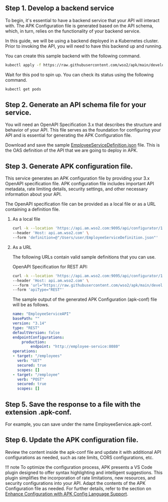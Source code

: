## Step 1. Develop a backend service
   
To begin, it's essential to have a backend service that your API will interact with. The APK Configuration file is generated based on the API schema, which, in turn, relies on the functionality of your backend service. 

In this guide, we will be using a backend deployed in a Kubernetes cluster. Prior to invoking the API, you will need to have this backend up and running.

You can create this sample backend with the following command.

``` bash
kubectl apply -f https://raw.githubusercontent.com/wso2/apk/main/developer/tryout/samples/qsg-sample-backend.yaml
```

Wait for this pod to spin up. You can check its status using the following command.

``` bash
kubectl get pods
```

## Step 2. Generate an API schema file for your service. 

You will need an OpenAPI Specification 3.x that describes the structure and behavior of your API. This file serves as the foundation for configuring your API and is essential for generating the APK Configuration file.

Download and save the sample [EmployeeServiceDefinition.json](https://raw.githubusercontent.com/wso2/apk/main/developer/tryout/samples/definitions/EmployeeServiceDefinition.json) file. This is the OAS definition of the API that we are going to deploy in APK.

## Step 3. Generate APK configuration file.
    
This service generates an APK configuration file by providing your 3.x OpenAPI specification file. APK configuration file includes important API metadata, rate limiting details, security settings, and other necessary information about your API.

The OpenAPI specification file can be provided as a local file or as a URL containing a definition file.

1. As a local file

    ```bash
    curl -k --location 'https://api.am.wso2.com:9095/api/configurator/1.3.0/apis/generate-configuration' \
    --header 'Host: api.am.wso2.com' \
    --form 'definition=@"/Users/user/EmployeeServiceDefinition.json"'
    ```

2. As a URL

    The following URLs contain valid sample definitions that you can use.

    OpenAPI Specification for REST API:

    ```bash
    curl -k --location 'https://api.am.wso2.com:9095/api/configurator/1.3.0/apis/generate-configuration' \
    --header 'Host: api.am.wso2.com' \
    ---form 'url="https://raw.githubusercontent.com/wso2/apk/main/developer/tryout/samples/definitions/EmployeeServiceDefinition.json"' \
    --form 'apiType="REST"'
    ```

    The sample output of the generated APK Configuration (apk-conf) file will be as follows.

    ```yaml
    name: "EmployeeServiceAPI"
    basePath: ""
    version: "3.14"
    type: "REST"
    defaultVersion: false
    endpointConfigurations:
        production:
            endpoint: "http://employee-service:8080"
    operations:
    - target: "/employees"
      verb: "GET"
      secured: true
      scopes: []
    - target: "/employee"
      verb: "POST"
      secured: true
      scopes: []
    ```

## Step 5. Save the response to a file with the extension .apk-conf. 

For example, you can save under the name EmployeeService.apk-conf.

## Step 6. Update the APK configuration file.

Review the content inside the apk-conf file and update it with additional API configurations as needed, such as rate limits, CORS configurations, etc.

!!! note
    To optimize the configuration process, APK presents a VS Code plugin designed to offer syntax highlighting and intelligent suggestions. This plugin simplifies the incorporation of rate limitations, new resources, and security configurations into your API. Adapt the contents of the APK Configuration file as needed. For further details, refer to the section on <a href="../../../../api-management-overview/apk-conf-lang-support" target="_blank">Enhance Configuration with APK Config Language Support</a>.